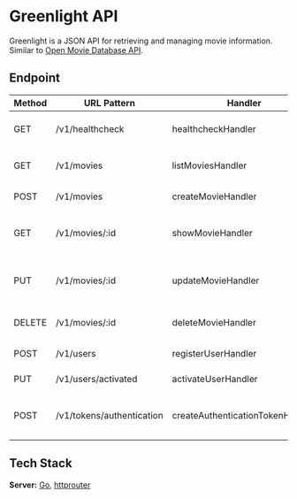 # Greenlight API

Greenlight is a JSON API for retrieving and managing movie information. Similar to [Open Movie Database API](https://www.omdbapi.com/).

## Endpoint

| Method    | URL Pattern               | Handler                          | Action                                 |
|-----------|---------------------------|----------------------------------|----------------------------------------|
| GET       | /v1/healthcheck           | healthcheckHandler               | Show application information           |
| GET       | /v1/movies                | listMoviesHandler                | Show the details of all movies         |
| POST      | /v1/movies                | createMovieHandler               | Create a new movie                     |
| GET       | /v1/movies/:id            | showMovieHandler                 | Show the details of a specific movie   |
| PUT       | /v1/movies/:id            | updateMovieHandler               | Update the details of a specific movie |
| DELETE    | /v1/movies/:id            | deleteMovieHandler               | Delete a specific movie                |
| POST      | /v1/users                 | registerUserHandler              | Register a new user                    |
| PUT       | /v1/users/activated       | activateUserHandler              | Activate a specific user               |
| POST      | /v1/tokens/authentication | createAuthenticationTokenHandler | Generate a new authentication token    |

## Tech Stack

**Server:** [Go](https://go.dev/), [httprouter](https://github.com/julienschmidt/httprouter)
